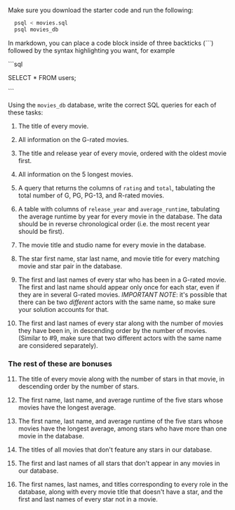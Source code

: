 Make sure you download the starter code and run the following:

```sh
  psql < movies.sql
  psql movies_db
```

In markdown, you can place a code block inside of three backticks (```) followed by the syntax highlighting you want, for example

\```sql

SELECT \* FROM users;

\```

Using the `movies_db` database, write the correct SQL queries for each of these tasks:

1.  The title of every movie.
<!-- SELECT title FROM movies; -->

2.  All information on the G-rated movies.
<!-- SELECT * FROM movies WHERE rating = 'G'; -->

3.  The title and release year of every movie, ordered with the
    oldest movie first.
<!-- SELECT title, release_year FROM movies ORDER BY release_year asc; -->
    
4.  All information on the 5 longest movies.
<!-- SELECT * FROM movies ORDER BY runtime desc LIMIT 5; -->

5.  A query that returns the columns of `rating` and `total`, tabulating the
    total number of G, PG, PG-13, and R-rated movies.
<!-- SELECT rating, COUNT(*) AS total FROM movies GROUP BY rating; -->


6.  A table with columns of `release_year` and `average_runtime`,
    tabulating the average runtime by year for every movie in the database. The data should be in reverse chronological order (i.e. the most recent year should be first).
<!-- SELECT release_year, AVG(runtime) AS average_runtime FROM movies GROUP BY release_year ORDER BY release_year DESC; -->

7.  The movie title and studio name for every movie in the
    database.
<!-- SELECT title, name from movies JOIN studios ON movies.studio_id=studios.id; -->


8.  The star first name, star last name, and movie title for every
    matching movie and star pair in the database.
<!-- SELECT first_name, last_name, title FROM roles JOIN stars ON stars.id=roles.star_id JOIN movies ON movies.id=roles.movie_id; -->

9.  The first and last names of every star who has been in a G-rated movie. The first and last name should appear only once for each star, even if they are in several G-rated movies. *IMPORTANT NOTE*: it's possible that there can be two *different* actors with the same name, so make sure your solution accounts for that.
<!-- SELECT DISTINCT first_name, last_name, rating FROM roles JOIN movies ON movies.id=roles.movie_id JOIN stars ON stars.id=roles.star_id WHERE rating='G'; -->


10. The first and last names of every star along with the number
    of movies they have been in, in descending order by the number of movies. (Similar to #9, make sure
    that two different actors with the same name are considered separately).
<!-- SELECT first_name, last_name, COUNT(*) AS count FROM stars JOIN roles ON roles.star_id=stars.id GROUP BY stars.id ORDER BY count DESC; -->


### The rest of these are bonuses

11. The title of every movie along with the number of stars in
    that movie, in descending order by the number of stars.

12. The first name, last name, and average runtime of the five
    stars whose movies have the longest average.

13. The first name, last name, and average runtime of the five
    stars whose movies have the longest average, among stars who have more than one movie in the database.

14. The titles of all movies that don't feature any stars in our
    database.

15. The first and last names of all stars that don't appear in any movies in our database.

16. The first names, last names, and titles corresponding to every
    role in the database, along with every movie title that doesn't have a star, and the first and last names of every star not in a movie.
